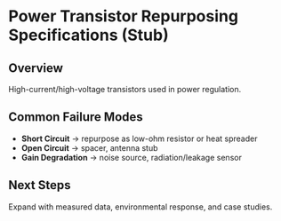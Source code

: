 # Power Transistor Repurposing Specifications (Stub)

## Overview
High-current/high-voltage transistors used in power regulation.

## Common Failure Modes
- **Short Circuit** → repurpose as low-ohm resistor or heat spreader  
- **Open Circuit** → spacer, antenna stub  
- **Gain Degradation** → noise source, radiation/leakage sensor

## Next Steps
Expand with measured data, environmental response, and case studies.
